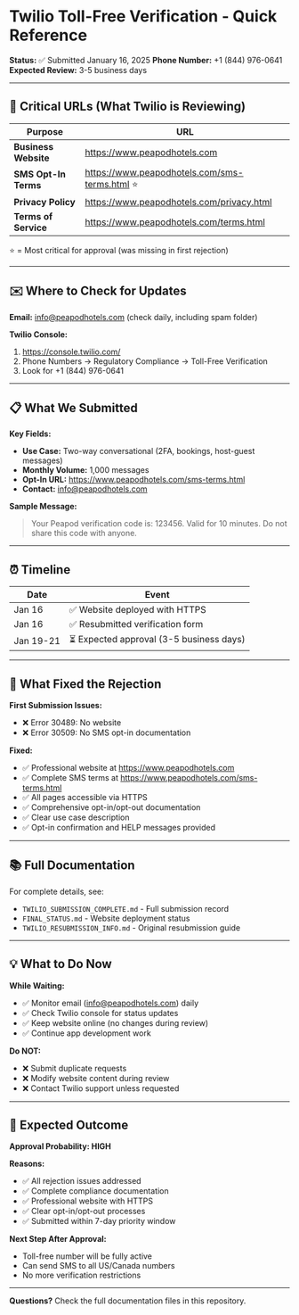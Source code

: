 # Twilio Toll-Free Verification - Quick Reference

**Status:** ✅ Submitted January 16, 2025
**Phone Number:** +1 (844) 976-0641
**Expected Review:** 3-5 business days

---

## 🔗 Critical URLs (What Twilio is Reviewing)

| Purpose | URL |
|---------|-----|
| **Business Website** | https://www.peapodhotels.com |
| **SMS Opt-In Terms** | https://www.peapodhotels.com/sms-terms.html ⭐ |
| **Privacy Policy** | https://www.peapodhotels.com/privacy.html |
| **Terms of Service** | https://www.peapodhotels.com/terms.html |

⭐ = Most critical for approval (was missing in first rejection)

---

## ✉️ Where to Check for Updates

**Email:** info@peapodhotels.com (check daily, including spam folder)

**Twilio Console:**
1. https://console.twilio.com/
2. Phone Numbers → Regulatory Compliance → Toll-Free Verification
3. Look for +1 (844) 976-0641

---

## 📋 What We Submitted

**Key Fields:**
- **Use Case:** Two-way conversational (2FA, bookings, host-guest messages)
- **Monthly Volume:** 1,000 messages
- **Opt-In URL:** https://www.peapodhotels.com/sms-terms.html
- **Contact:** info@peapodhotels.com

**Sample Message:**
> Your Peapod verification code is: 123456. Valid for 10 minutes. Do not share this code with anyone.

---

## ⏰ Timeline

| Date | Event |
|------|-------|
| Jan 16 | ✅ Website deployed with HTTPS |
| Jan 16 | ✅ Resubmitted verification form |
| Jan 19-21 | ⏳ Expected approval (3-5 business days) |

---

## 🎯 What Fixed the Rejection

**First Submission Issues:**
- ❌ Error 30489: No website
- ❌ Error 30509: No SMS opt-in documentation

**Fixed:**
- ✅ Professional website at https://www.peapodhotels.com
- ✅ Complete SMS terms at https://www.peapodhotels.com/sms-terms.html
- ✅ All pages accessible via HTTPS
- ✅ Comprehensive opt-in/opt-out documentation
- ✅ Clear use case description
- ✅ Opt-in confirmation and HELP messages provided

---

## 📚 Full Documentation

For complete details, see:
- `TWILIO_SUBMISSION_COMPLETE.md` - Full submission record
- `FINAL_STATUS.md` - Website deployment status
- `TWILIO_RESUBMISSION_INFO.md` - Original resubmission guide

---

## 💡 What to Do Now

**While Waiting:**
- ✅ Monitor email (info@peapodhotels.com) daily
- ✅ Check Twilio console for status updates
- ✅ Keep website online (no changes during review)
- ✅ Continue app development work

**Do NOT:**
- ❌ Submit duplicate requests
- ❌ Modify website content during review
- ❌ Contact Twilio support unless requested

---

## 🎉 Expected Outcome

**Approval Probability: HIGH**

**Reasons:**
- ✅ All rejection issues addressed
- ✅ Complete compliance documentation
- ✅ Professional website with HTTPS
- ✅ Clear opt-in/opt-out processes
- ✅ Submitted within 7-day priority window

**Next Step After Approval:**
- Toll-free number will be fully active
- Can send SMS to all US/Canada numbers
- No more verification restrictions

---

**Questions?** Check the full documentation files in this repository.
